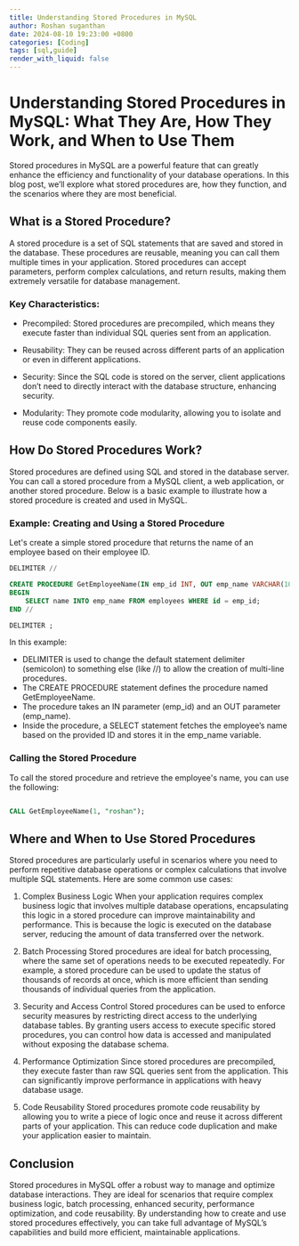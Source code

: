 ```yaml
---
title: Understanding Stored Procedures in MySQL
author: Roshan suganthan
date: 2024-08-10 19:23:00 +0800
categories: [Coding]
tags: [sql,guide]
render_with_liquid: false
---
```


# Understanding Stored Procedures in MySQL: What They Are, How They Work, and When to Use Them
Stored procedures in MySQL are a powerful feature that can greatly enhance the efficiency and functionality of your database operations. In this blog post, we’ll explore what stored procedures are, how they function, and the scenarios where they are most beneficial.

## What is a Stored Procedure?

A stored procedure is a set of SQL statements that are saved and stored in the database. These procedures are reusable, meaning you can call them multiple times in your application. Stored procedures can accept parameters, perform complex calculations, and return results, making them extremely versatile for database management.

### Key Characteristics:
- Precompiled: Stored procedures are precompiled, which means they execute faster than individual SQL queries sent from an application.

- Reusability: They can be reused across different parts of an application or even in different applications.

- Security: Since the SQL code is stored on the server, client applications don’t need to directly interact with the database structure, enhancing security.

- Modularity: They promote code modularity, allowing you to isolate and reuse code components easily.

## How Do Stored Procedures Work?

Stored procedures are defined using SQL and stored in the database server. You can call a stored procedure from a MySQL client, a web application, or another stored procedure. Below is a basic example to illustrate how a stored procedure is created and used in MySQL.

### Example: Creating and Using a Stored Procedure
Let's create a simple stored procedure that returns the name of an employee based on their employee ID.

```sql
DELIMITER //

CREATE PROCEDURE GetEmployeeName(IN emp_id INT, OUT emp_name VARCHAR(100))
BEGIN
    SELECT name INTO emp_name FROM employees WHERE id = emp_id;
END //

DELIMITER ;


```

In this example:

- DELIMITER is used to change the default statement delimiter (semicolon) to something else (like //) to allow the creation of multi-line procedures.
- The CREATE PROCEDURE statement defines the procedure named GetEmployeeName.
- The procedure takes an IN parameter (emp_id) and an OUT parameter (emp_name).
- Inside the procedure, a SELECT statement fetches the employee’s name based on the provided ID and stores it in the emp_name variable.

### Calling the Stored Procedure
To call the stored procedure and retrieve the employee's name, you can use the following:

```sql

CALL GetEmployeeName(1, "roshan");

```
## Where and When to Use Stored Procedures
Stored procedures are particularly useful in scenarios where you need to perform repetitive database operations or complex calculations that involve multiple SQL statements. Here are some common use cases:

1. Complex Business Logic
When your application requires complex business logic that involves multiple database operations, encapsulating this logic in a stored procedure can improve maintainability and performance. This is because the logic is executed on the database server, reducing the amount of data transferred over the network.

2. Batch Processing
Stored procedures are ideal for batch processing, where the same set of operations needs to be executed repeatedly. For example, a stored procedure can be used to update the status of thousands of records at once, which is more efficient than sending thousands of individual queries from the application.

3. Security and Access Control
Stored procedures can be used to enforce security measures by restricting direct access to the underlying database tables. By granting users access to execute specific stored procedures, you can control how data is accessed and manipulated without exposing the database schema.

4. Performance Optimization
Since stored procedures are precompiled, they execute faster than raw SQL queries sent from the application. This can significantly improve performance in applications with heavy database usage.

5. Code Reusability
Stored procedures promote code reusability by allowing you to write a piece of logic once and reuse it across different parts of your application. This can reduce code duplication and make your application easier to maintain.

## Conclusion
Stored procedures in MySQL offer a robust way to manage and optimize database interactions. They are ideal for scenarios that require complex business logic, batch processing, enhanced security, performance optimization, and code reusability. By understanding how to create and use stored procedures effectively, you can take full advantage of MySQL’s capabilities and build more efficient, maintainable applications.